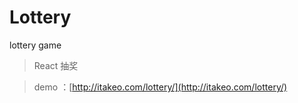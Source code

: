 # Lottery
lottery game

> React 抽奖

> demo ：[http://itakeo.com/lottery/](http://itakeo.com/lottery/) 

